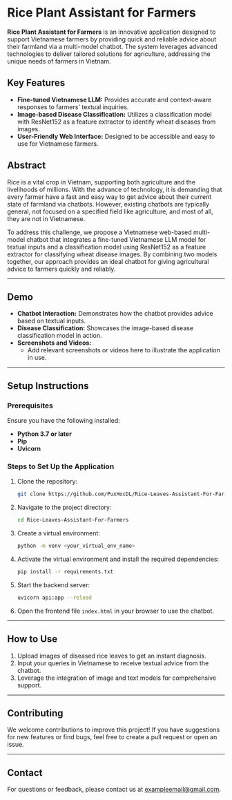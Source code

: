 # Rice Plant Assistant for Farmers

**Rice Plant Assistant for Farmers** is an innovative application designed to support Vietnamese farmers by providing quick and reliable advice about their farmland via a multi-model chatbot. The system leverages advanced technologies to deliver tailored solutions for agriculture, addressing the unique needs of farmers in Vietnam.

## Key Features
- **Fine-tuned Vietnamese LLM:** Provides accurate and context-aware responses to farmers' textual inquiries.
- **Image-based Disease Classification:** Utilizes a classification model with ResNet152 as a feature extractor to identify wheat diseases from images.
- **User-Friendly Web Interface:** Designed to be accessible and easy to use for Vietnamese farmers.

## Abstract

Rice is a vital crop in Vietnam, supporting both agriculture and the livelihoods of millions. With the advance of technology, it is demanding that every farmer have a fast and easy way to get advice about their current state of farmland via chatbots. However, existing chatbots are typically general, not focused on a specified field like agriculture, and most of all, they are not in Vietnamese.

To address this challenge, we propose a Vietnamese web-based multi-model chatbot that integrates a fine-tuned Vietnamese LLM model for textual inputs and a classification model using ResNet152 as a feature extractor for classifying wheat disease images. By combining two models together, our approach provides an ideal chatbot for giving agricultural advice to farmers quickly and reliably.

---

## Demo
- **Chatbot Interaction:** Demonstrates how the chatbot provides advice based on textual inputs.
- **Disease Classification:** Showcases the image-based disease classification model in action.
- **Screenshots and Videos:**
  - Add relevant screenshots or videos here to illustrate the application in use.

---

## Setup Instructions

### Prerequisites
Ensure you have the following installed:
- **Python 3.7 or later**
- **Pip**
- **Uvicorn**

### Steps to Set Up the Application

1. Clone the repository:
   ```bash
   git clone https://github.com/PuxHocDL/Rice-Leaves-Assistant-For-Farmers.git
   ```

2. Navigate to the project directory:
   ```bash
   cd Rice-Leaves-Assistant-For-Farmers
   ```

3. Create a virtual environment:
   ```bash
   python -m venv <your_virtual_env_name>
   ```

4. Activate the virtual environment and install the required dependencies:
   ```bash
   pip install -r requirements.txt
   ```

5. Start the backend server:
   ```bash
   uvicorn api:app --reload
   ```

6. Open the frontend file `index.html` in your browser to use the chatbot.

---

## How to Use
1. Upload images of diseased rice leaves to get an instant diagnosis.
2. Input your queries in Vietnamese to receive textual advice from the chatbot.
3. Leverage the integration of image and text models for comprehensive support.

---

## Contributing
We welcome contributions to improve this project! If you have suggestions for new features or find bugs, feel free to create a pull request or open an issue.

---

## Contact
For questions or feedback, please contact us at [exampleemail@gmail.com](mailto:exampleemail@gmail.com).
